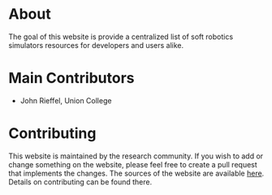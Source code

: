 # About


The goal of this website is provide a centralized list of soft robotics simulators resources for developers and users alike.


# Main Contributors
- John Rieffel, Union College

# Contributing

This website is maintained by the research community. If you wish to add or change something on the website, please feel free to create a pull request that implements the changes. The sources of the website are available [here](https://github.com/soft-robotics-simulators/soft-robotics-simulators.github.io).  Details on contributing can be found there.

